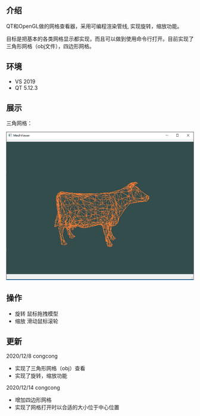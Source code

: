## 介绍
QT和OpenGL做的网格查看器，采用可编程渲染管线, 实现旋转，缩放功能。

目标是把基本的各类网格显示都实现，而且可以做到使用命令行打开。目前实现了三角形网格（obj文件），四边形网格。

## 环境
* VS 2019
* QT 5.12.3

## 展示
三角网格：

![img](image/window.PNG)

## 操作

* 旋转 鼠标拖拽模型
* 缩放 滑动鼠标滚轮
  
## 更新

2020/12/8 congcong

* 实现了三角形网格（obj）查看
* 实现了旋转，缩放功能

2020/12/14 congcong

* 增加四边形网格
* 实现了网格打开时以合适的大小位于中心位置



